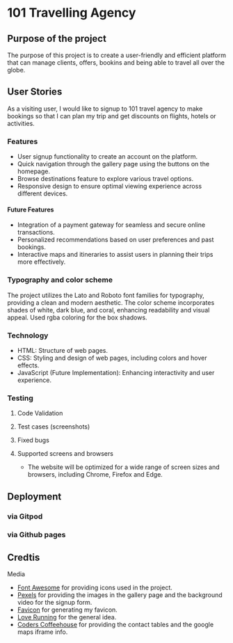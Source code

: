 # 101 Travelling Agency

## Purpose of the project
The purpose of this project is to create a user-friendly and efficient platform that can manage clients, offers, bookins and being able to travel all over the globe.

## User Stories
As a visiting user, I would like to signup to 101 travel agency to make bookings so that I can plan my trip and get discounts on flights, hotels or activities.

### Features
- User signup functionality to create an account on the platform.
- Quick navigation through the gallery page using the buttons on the homepage. 
- Browse destinations feature to explore various travel options.
- Responsive design to ensure optimal viewing experience across different devices.

#### Future Features
- Integration of a payment gateway for seamless and secure online transactions.
- Personalized recommendations based on user preferences and past bookings.
- Interactive maps and itineraries to assist users in planning their trips more effectively.

### Typography and color scheme
The project utilizes the Lato and Roboto font families for typography, providing a clean and modern aesthetic. The color scheme incorporates shades of white, dark blue, and coral, enhancing readability and visual appeal. Used rgba coloring for the box shadows.

### Technology
- HTML: Structure of web pages.
- CSS: Styling and design of web pages, including colors and hover effects.
- JavaScript (Future Implementation): Enhancing interactivity and user experience.

### Testing
1. Code Validation

2. Test cases (screenshots)

3. Fixed bugs

4. Supported screens and browsers
    * The website will be optimized for a wide range of screen sizes and browsers, including Chrome, Firefox and Edge.

## Deployment
### via Gitpod
### via Github pages

## Credtis 
Media 

- [Font Awesome](https://fontawesome.com/) for providing icons used in the project.
- [Pexels](https://www.pexels.com/) for providing the images in the gallery page and the background video for the signup form.
- [Favicon](https://favicon.io/) for generating my favicon.
- [Love Running](https://github.com/Code-Institute-Solutions/love-running-v3/tree/main/8.1-testing-and-validation) for the general idea.
- [Coders Coffeehouse](https://learn.codeinstitute.net/courses/course-v1:CodeInstitute+LRR101+2021_T1/courseware/e014c29a2ac1464f9708fdedf557e533/fb53b5df2fbd47f183297ff8c93040c1/?child=first) for providing the contact tables and the google maps iframe info.